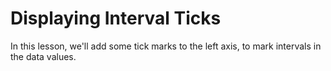 # Displaying Interval Ticks
In this lesson, we'll add some tick marks to the left axis, to mark intervals in the data values.

